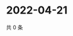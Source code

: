 # 2022-04-21

共 0 条

<!-- BEGIN WEIBO -->
<!-- 最后更新时间 Thu Apr 21 2022 15:12:32 GMT+0800 (China Standard Time) -->

<!-- END WEIBO -->

